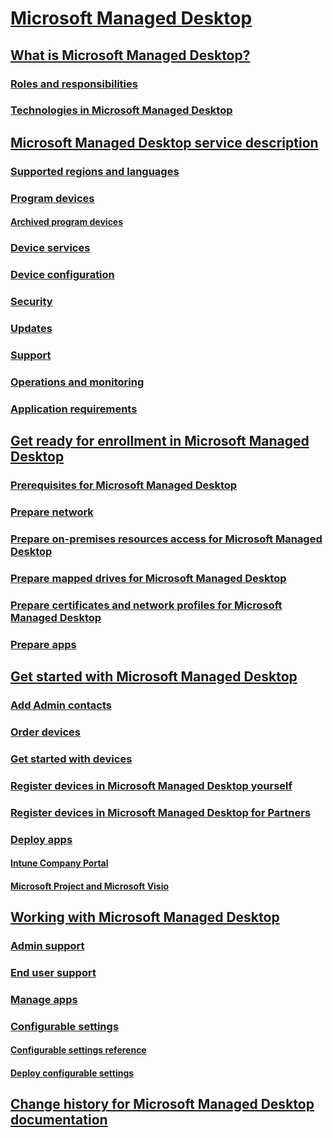 # [Microsoft Managed Desktop](index.yml)
## [What is Microsoft Managed Desktop?](intro/index.md)
### [Roles and responsibilities](intro/roles-and-responsibilities.md)
### [Technologies in Microsoft Managed Desktop](intro/technologies.md)
## [Microsoft Managed Desktop service description](service-description/index.md)
### [Supported regions and languages](service-description/regions-languages.md)
### [Program devices](service-description/device-list.md)
#### [Archived program devices](service-description/archived-device-list.md)
### [Device services](service-description/device-services.md)
### [Device configuration](service-description/device-policies.md)
### [Security](service-description/security.md)
### [Updates](service-description/updates.md)
### [Support](service-description/support.md)
### [Operations and monitoring](service-description/operations-and-monitoring.md)
### [Application requirements](service-description/mmd-app-requirements.md)
## [Get ready for enrollment in Microsoft Managed Desktop](get-ready/index.md)
### [Prerequisites for Microsoft Managed Desktop](get-ready/prerequisites.md)
### [Prepare network](get-ready/network.md)
### [Prepare on-premises resources access for Microsoft Managed Desktop](get-ready/authentication.md)
### [Prepare mapped drives for Microsoft Managed Desktop](get-ready/mapped-drives.md)
### [Prepare certificates and network profiles for Microsoft Managed Desktop](get-ready/certs-wifi-lan.md)
### [Prepare apps](get-ready/apps.md)
## [Get started with Microsoft Managed Desktop](get-started/index.md)
### [Add Admin contacts](get-started/add-admin-contacts.md)
### [Order devices](get-started/devices.md)
### [Get started with devices](get-started/get-started-devices.md)
### [Register devices in Microsoft Managed Desktop yourself](get-started/register-devices-self.md)
### [Register devices in Microsoft Managed Desktop for Partners](get-started/register-devices-partner.md)
### [Deploy apps](get-started/deploy-apps.md)
#### [Intune Company Portal](get-started/company-portal.md)
#### [Microsoft Project and Microsoft Visio](get-started/project-visio.md)
## [Working with Microsoft Managed Desktop](working-with-managed-desktop/index.md)
### [Admin support](working-with-managed-desktop/admin-support.md)
### [End user support](working-with-managed-desktop/end-user-support.md)
### [Manage apps](working-with-managed-desktop/manage-apps.md)
### [Configurable settings](working-with-managed-desktop/config-setting-overview.md)
#### [Configurable settings reference](working-with-managed-desktop/config-setting-ref.md)
#### [Deploy configurable settings](working-with-managed-desktop/config-setting-deploy.md)
## [Change history for Microsoft Managed Desktop documentation](change-history-managed-desktop.md)

